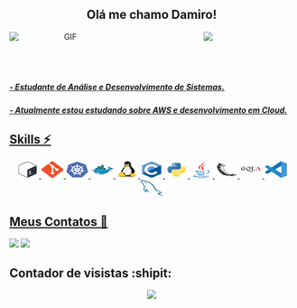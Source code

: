 
<header>
   
 <link rel="stylesheet" href="https://cdn.jsdelivr.net/gh/devicons/devicon@latest/devicon.min.css">
<body>
 
## Olá me chamo Damiro!

<div>   
 <img hight="100" width="200" alt="GIF" align="left" src="https://github.com/damirojr/damirojr/blob/afe9c08cf24002540a1326cc372927fac80bd418/assets/1936.gif">
 </div> 


<div align="center">
  <a href="https://github.com/damirojr">
  <img height="180em" src="https://github-readme-stats.vercel.app/api?username=damirojr&show_icons=true&theme=dracula&include_all_commits=true&count_private=true"/>
 
</div>
   
   </br>
   </br>
   </br>
   
<div align="left">
   <h5>- Estudante de Análise e Desenvolvimento de Sistemas.</h3>
   <h5>- Atualmente estou estudando sobre AWS e desenvolvimento em Cloud.</h3
</div>
    
   <div align="center">
    <h2 align="left">Skills ⚡</h2>
    <i class="devicon-devicon-plain"></i>   
    <img height="30" width="40" src="https://github.com/devicons/devicon/blob/master/icons/bash/bash-original.svg">  
    <img height="30" width="40" src="https://github.com/devicons/devicon/blob/master/icons/git/git-original.svg">  
    <img height="30" width="40" src="https://github.com/devicons/devicon/blob/master/icons/kubernetes/kubernetes-plain.svg"> 
    <img height="30" width="40" src="https://raw.githubusercontent.com/devicons/devicon/master/icons/docker/docker-original.svg">
    <img height="30" width="40" src="https://github.com/devicons/devicon/blob/master/icons/linux/linux-original.svg">
    <img height="30" width="40" src="https://github.com/devicons/devicon/blob/master/icons/c/c-original.svg">
    <img height="30" width="40" src="https://github.com/devicons/devicon/blob/master/icons/python/python-original.svg"> 
    <img height="30" width="40" src="https://github.com/devicons/devicon/blob/master/icons/java/java-original.svg">
    <img height="30" width="40" src="https://github.com/devicons/devicon/blob/master/icons/flask/flask-original.svg">
    <img height="30" width="40" src="https://github.com/devicons/devicon/blob/master/icons/sqlalchemy/sqlalchemy-original.svg">
    <img height="30" width="40" src="https://github.com/devicons/devicon/blob/master/icons/vscode/vscode-original.svg">
    <img height="30" width="40" src="https://raw.githubusercontent.com/devicons/devicon/master/icons/mysql/mysql-original.svg">
    
   
 </div>

 <div>
  <h2 align="left">Meus Contatos 📎</h2>

 

</div>

<div> 
  <a href = "mailto:damirodev@gmail.com"><img src="https://img.shields.io/badge/-Gmail-%23333?style=for-the-badge&logo=gmail&logoColor=white" target="_blank"></a>
  <a href="https://www.linkedin.com/in/damirojunior/" target="_blank"><img src="https://img.shields.io/badge/-LinkedIn-%230077B5?style=for-the-badge&logo=linkedin&logoColor=white" target="_blank"></a> 
 </div>

 <p align="center"> 

 ## Contador de visistas :shipit:
 <p align="center"> 
   <img alingn="center" src="https://profile-counter.glitch.me/damirojr/count.svg" />
 </p>
 
</p>
 </body>
</header>
